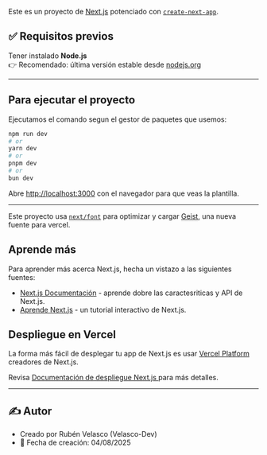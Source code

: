 Este es un proyecto de [Next.js](https://nextjs.org) potenciado con [`create-next-app`](https://github.com/vercel/next.js/tree/canary/packages/create-next-app).

## ✅ Requisitos previos

Tener instalado **Node.js**  
  👉 Recomendado: última versión estable desde [nodejs.org](https://nodejs.org/)

---

## Para ejecutar el proyecto 

Ejecutamos el comando segun el gestor de paquetes que usemos:

```bash
npm run dev
# or
yarn dev
# or
pnpm dev
# or
bun dev
```

Abre [http://localhost:3000](http://localhost:3000) con el navegador para que veas la plantilla.

---

Este proyecto usa [`next/font`](https://nextjs.org/docs/app/building-your-application/optimizing/fonts) para optimizar y cargar [Geist](https://vercel.com/font), una nueva fuente para vercel.

## Aprende más

Para aprender más acerca Next.js, hecha un vistazo a las siguientes fuentes:

- [Next.js Documentación](https://nextjs.org/docs) - aprende dobre las caractesriticas y API de Next.js.
- [Aprende Next.js](https://nextjs.org/learn) - un tutorial interactivo de Next.js.

## Despliegue en Vercel

La forma más fácil de desplegar tu app de Next.js es usar [Vercel Platform](https://vercel.com/new?utm_medium=default-template&filter=next.js&utm_source=create-next-app&utm_campaign=create-next-app-readme) creadores de Next.js.

Revisa [Documentación de despliegue Next.js ](https://nextjs.org/docs/app/building-your-application/deploying) para más detalles.

---

## ✍️ Autor

- Creado por Rubén Velasco (Velasco-Dev)
- 📅 Fecha de creación: 04/08/2025
